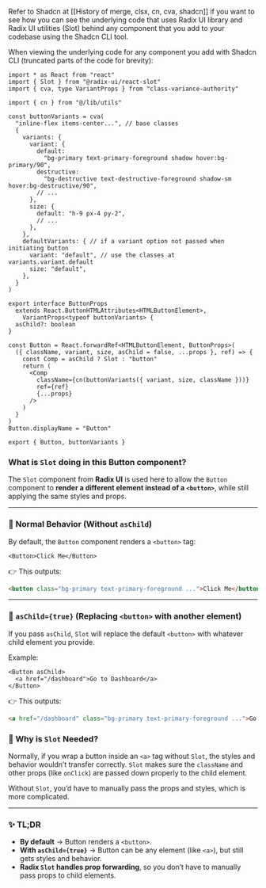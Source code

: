 Refer to Shadcn at [[History of merge, clsx, cn, cva, shadcn]] if you want to see how you can see the underlying code that uses Radix UI library and Radix UI utilities (Slot) behind any component that you add to your codebase using the Shadcn CLI tool.

When viewing the underlying code for any component you add with Shadcn CLI (truncated parts of the code for brevity):
```
import * as React from "react"
import { Slot } from "@radix-ui/react-slot"
import { cva, type VariantProps } from "class-variance-authority"

import { cn } from "@/lib/utils"

const buttonVariants = cva(
  "inline-flex items-center...", // base classes
  {
    variants: {
      variant: {
        default:
          "bg-primary text-primary-foreground shadow hover:bg-primary/90",
        destructive:
          "bg-destructive text-destructive-foreground shadow-sm hover:bg-destructive/90",
        // ...
      },
      size: {
        default: "h-9 px-4 py-2",
        // ...
      },
    },
    defaultVariants: { // if a variant option not passed when initiating button
      variant: "default", // use the classes at variants.variant.default
      size: "default",
    },
  }
)

export interface ButtonProps
  extends React.ButtonHTMLAttributes<HTMLButtonElement>,
    VariantProps<typeof buttonVariants> {
  asChild?: boolean
}

const Button = React.forwardRef<HTMLButtonElement, ButtonProps>(
  ({ className, variant, size, asChild = false, ...props }, ref) => {
    const Comp = asChild ? Slot : "button"
    return (
      <Comp
        className={cn(buttonVariants({ variant, size, className }))}
        ref={ref}
        {...props}
      />
    )
  }
)
Button.displayName = "Button"

export { Button, buttonVariants }
```

### What is `Slot` doing in this Button component?

The `Slot` component from **Radix UI** is used here to allow the `Button` component to **render a different element instead of a `<button>`**, while still applying the same styles and props.

---

### 🔹 Normal Behavior (Without `asChild`)

By default, the `Button` component renders a `<button>` tag:

```tsx
<Button>Click Me</Button>
```

👉 This outputs:

```html
<button class="bg-primary text-primary-foreground ...">Click Me</button>
```

---

### 🔹 `asChild={true}` (Replacing `<button>` with another element)

If you pass `asChild`, `Slot` will replace the default `<button>` with whatever child element you provide.

Example:

```tsx
<Button asChild>
  <a href="/dashboard">Go to Dashboard</a>
</Button>
```

👉 This outputs:

```html
<a href="/dashboard" class="bg-primary text-primary-foreground ...">Go to Dashboard</a>
```

### 🔹 Why is `Slot` Needed?

Normally, if you wrap a button inside an `<a>` tag without `Slot`, the styles and behavior wouldn’t transfer correctly. `Slot` makes sure the `className` and other props (like `onClick`) are passed down properly to the child element.

Without `Slot`, you’d have to manually pass the props and styles, which is more complicated.

---

### ✨ TL;DR

- **By default** → Button renders a `<button>`.
- **With `asChild={true}`** → Button can be any element (like `<a>`), but still gets styles and behavior.
- **Radix `Slot` handles prop forwarding**, so you don’t have to manually pass props to child elements.